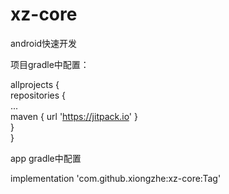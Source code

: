 # xz-core
android快速开发

项目gradle中配置：  

allprojects {  
	repositories {  
		...  
		maven { url 'https://jitpack.io' }  
	}  
}  

app gradle中配置

implementation 'com.github.xiongzhe:xz-core:Tag'
